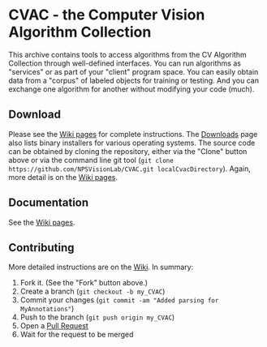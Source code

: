 CVAC - the Computer Vision Algorithm Collection
====
This archive contains tools to access algorithms from the 
CV Algorithm Collection
through well-defined interfaces.  You can run algorithms as
"services" or as part of your "client" program space.  You
can easily obtain data from a "corpus" of labeled objects
for training or testing.  And you can exchange one algorithm
for another without modifying your code (much).

Download
------------
Please see the [Wiki pages](https://github.com/NPSVisionLab/CVAC/wiki) for complete instructions.
The [Downloads](https://github.com/NPSVisionLab/CVAC/wiki/Downloading-CVAC) page also lists
binary installers for various operating systems.
The source code can be obtained by cloning the repository, 
either via the "Clone" button above or via the command line git tool
(`git clone https://github.com/NPSVisionLab/CVAC.git localCvacDirectory`).
Again, more detail is on the [Wiki pages](https://github.com/NPSVisionLab/CVAC/wiki).

Documentation
------------
See the [Wiki pages](https://github.com/NPSVisionLab/CVAC/wiki).

Contributing
------------
More detailed instructions are on the [Wiki](https://github.com/NPSVisionLab/CVAC/wiki).  In summary:

1. Fork it. (See the "Fork" button above.)
2. Create a branch (`git checkout -b my_CVAC`)
3. Commit your changes (`git commit -am "Added parsing for MyAnnotations"`)
4. Push to the branch (`git push origin my_CVAC`)
5. Open a [Pull Request](https://github.com/NPSVisionLab/CVAC/pulls)
6. Wait for the request to be merged

